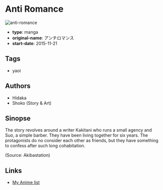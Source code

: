 # Anti Romance

![anti-romance](https://cdn.myanimelist.net/images/manga/2/169559.jpg)

-   **type**: manga
-   **original-name**: アンチロマンス
-   **start-date**: 2015-11-21

## Tags

-   yaoi

## Authors

-   Hidaka
-   Shoko (Story & Art)

## Sinopse

The story revolves around a writer Kakitani who runs a small agency and Suo, a simple barber. They have been living together for six years. The protagonists do no consider each other as friends, but they have something to confess after such long cohabitation.

(Source: Akibastation)

## Links

-   [My Anime list](https://myanimelist.net/manga/95105/Anti_Romance)
